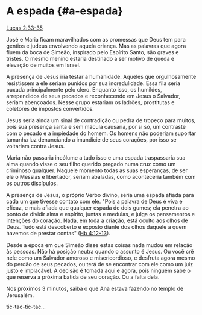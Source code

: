 # **A espada** {#a-espada}

[Lucas 2:33-35](http://bibliaonline.com.br/acf/lc/2/33-35)

José e Maria ficam maravilhados com as promessas que Deus tem para gentios e judeus envolvendo aquela criança. Mas as palavras que agora fluem da boca de Simeão, inspirado pelo Espírito Santo, são graves e tristes. O mesmo menino estaria destinado a ser motivo de queda e elevação de muitos em Israel.

A presença de Jesus iria testar a humanidade. Aqueles que orgulhosamente resistissem a ele seriam punidos por sua incredulidade. Essa fila seria puxada principalmente pelo clero. Enquanto isso, os humildes, arrependidos de seus pecados e reconhecendo em Jesus o Salvador, seriam abençoados. Nesse grupo estariam os ladrões, prostitutas e coletores de impostos convertidos.

Jesus seria ainda um sinal de contradição ou pedra de tropeço para muitos, pois sua presença santa e sem mácula causaria, por si só, um contraste com o pecado e a impiedade do homem. Os homens não poderiam suportar tamanha luz denunciando a imundície de seus corações, por isso se voltariam contra Jesus.

Maria não passaria incólume a tudo isso e uma espada traspassaria sua alma quando visse o seu filho querido pregado numa cruz como um criminoso qualquer. Naquele momento todas as suas esperanças, de ser ele o Messias e libertador, seriam abaladas, como aconteceria também com os outros discípulos.

A presença de Jesus, o próprio Verbo divino, seria uma espada afiada para cada um que tivesse contato com ele. &quot;Pois a palavra de Deus é viva e eficaz, e mais afiada que qualquer espada de dois gumes; ela penetra ao ponto de dividir alma e espírito, juntas e medulas, e julga os pensamentos e intenções do coração. Nada, em toda a criação, está oculto aos olhos de Deus. Tudo está descoberto e exposto diante dos olhos daquele a quem havemos de prestar contas&quot; ([Hb 4:12-13](http://bibliaonline.com.br/acf/hb/4/12-13)).

Desde a época em que Simeão disse estas coisas nada mudou em relação às pessoas. Não há posição neutra quando o assunto é Jesus. Ou você crê nele como um Salvador amoroso e misericordioso, e desfruta agora mesmo do perdão de seus pecados, ou terá de se encontrar com ele como um juiz justo e implacável. A decisão é tomada aqui e agora, pois ninguém sabe o que reserva a próxima batida de seu coração. Ou a falta dela.

Nos próximos 3 minutos, saiba o que Ana estava fazendo no templo de Jerusalém.

tic-tac-tic-tac...